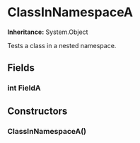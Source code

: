 # ClassInNamespaceA

**Inheritance:** System.Object  
  
Tests a class in a nested namespace.

## Fields

### int FieldA

## Constructors

###  ClassInNamespaceA()

